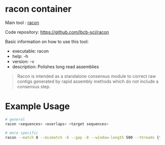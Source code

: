 # racon container

Main tool : [racon](https://github.com/lbcb-sci/racon)

Code repository: https://github.com/lbcb-sci/racon

Basic information on how to use this tool:
- executable: racon
- help: -h
- version: -v
- description: Polishes long read assemblies

> Racon is intended as a standalone consensus module to correct raw contigs generated by rapid assembly methods which do not include a consensus step.

# Example Usage

```bash
# general
racon <sequences> <overlaps> <target sequences>

# more specific
racon --match 8 --mismatch -6 --gap -8 --window-length 500 --threads {threads} {input.reads} {input.alignment} {input.assembly}
```
